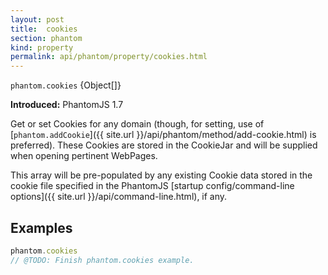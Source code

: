 ```yaml
---
layout: post
title:  cookies
section: phantom
kind: property
permalink: api/phantom/property/cookies.html
---
```


`phantom.cookies` {Object[]}

**Introduced:** PhantomJS 1.7

Get or set Cookies for any domain (though, for setting, use of [`phantom.addCookie`]({{ site.url }}/api/phantom/method/add-cookie.html) is preferred). These Cookies are stored in the CookieJar and will be supplied when opening pertinent WebPages.

This array will be pre-populated by any existing Cookie data stored in the cookie file specified in the PhantomJS [startup config/command-line options]({{ site.url }}/api/command-line.html), if any.

## Examples

```javascript
phantom.cookies
// @TODO: Finish phantom.cookies example.
```








